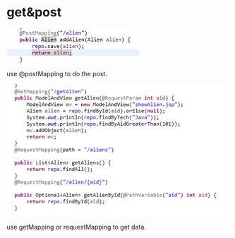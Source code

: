 # get&post

![](../.gitbook/assets/image%20%2844%29.png)

use @postMapping to do the post.

![](../.gitbook/assets/image%20%2848%29.png)

use getMapping or requestMapping to get data.

